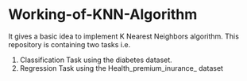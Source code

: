 # Working-of-KNN-Algorithm
It gives a basic idea to implement K Nearest Neighbors algorithm.
This repository is containing two tasks i.e.
1. Classification Task using the diabetes dataset.
2. Regression Task using the Health_premium_inurance_ dataset
